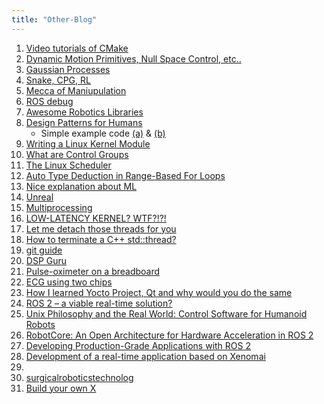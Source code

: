 ```yaml
---
title: "Other-Blog"
---
```


1. [Video tutorials of CMake](https://www.youtube.com/playlist?list=PLK6MXr8gasrGmIiSuVQXpfFuE1uPT615s)
2. [Dynamic Motion Primitives, Null Space Control, etc..](https://studywolf.wordpress.com/site-index/)
3. [Gaussian Processes](https://distill.pub/2019/visual-exploration-gaussian-processes/)
4. [Snake, CPG, RL](https://www.sartoretti.science/research.html)
5. [Mecca of Maniupulation](http://arm.eecs.umich.edu/#projects)
6. [ROS debug](https://dav.ee/blog/notes/archives/898)
7. [Awesome Robotics Libraries](http://jslee02.github.io/awesome-robotics-libraries/)
8. [Design Patterns for Humans](https://roadmap.sh/guides/design-patterns-for-humans#creational-design-patterns) 
    * Simple example code [(a)](https://github.com/pezy/DesignPatterns) & [(b)](https://github.com/JakubVojvoda/design-patterns-cpp)
9. [Writing a Linux Kernel Module](http://derekmolloy.ie/writing-a-linux-kernel-module-part-1-introduction/)
10. [What are Control Groups](https://www.kernel.org/doc/Documentation/cgroup-v1/cgroups.txt)
11. [The Linux Scheduler](https://www.linuxjournal.com/article/3910)
12. [Auto Type Deduction in Range-Based For Loops](https://blog.petrzemek.net/2016/08/17/auto-type-deduction-in-range-based-for-loops/)
13. [Nice explanation about ML](https://www.sagargv.com/blog/)
14. [Unreal](https://www.dariomazzanti.com/)
15. [Multiprocessing](https://www.shreya-shankar.com/multiprocessing-intro/)
16. [LOW-LATENCY KERNEL? WTF?!?!](https://sevencapitalsins.wordpress.com/2007/08/10/low-latency-kernel-wtf/)
17. [Let me detach those threads for you](https://medium.com/@vgasparyan1995/let-me-detach-those-threads-for-you-2de014b26394)
18. [How to terminate a C++ std::thread?](https://www.bo-yang.net/2017/11/19/cpp-kill-detached-thread)
19. [git guide](https://sethrobertson.github.io/GitFixUm/fixup.html)
20. [DSP Guru](https://dspguru.com/)
21. [Pulse-oximeter on a breadboard](https://ashishsahani.com/pulse-oximeter-on-a-breadboard/)
22. [ECG using two chips](https://ashishsahani.com/ecg-using-two-chips/)
23. [How I learned Yocto Project, Qt and why would you do the same](https://medium.com/geekculture/how-i-learned-yocto-project-and-qt-and-why-you-would-do-the-same-b030528e11f6)
24. [ROS 2 – a viable real-time solution?](https://pouya-moh.com/ros-2-a-viable-real-time-solution/)
25. [Unix Philosophy and the Real World: Control Software for Humanoid Robots](https://www.frontiersin.org/articles/10.3389/frobt.2016.00006/full)
26. [RobotCore: An Open Architecture for Hardware Acceleration in ROS 2](https://arxiv.org/abs/2205.03929)
27. [Developing Production-Grade Applications with ROS 2]()
28. [Development of a real-time application based on Xenomai](https://webthesis.biblio.polito.it/11009/1/tesi.pdf)
29. [](http://essay.utwente.nl/92427/1/Vinkenvleugel_BA_EEMCS.pdf)
30. [surgicalroboticstechnolog](https://www.surgicalroboticstechnology.com/suppliers/)
31. [Build your own X](https://github.com/codecrafters-io/build-your-own-x)

<script defer src="https://cdn.commento.io/js/commento.js"></script>
<div id="commento"></div>
